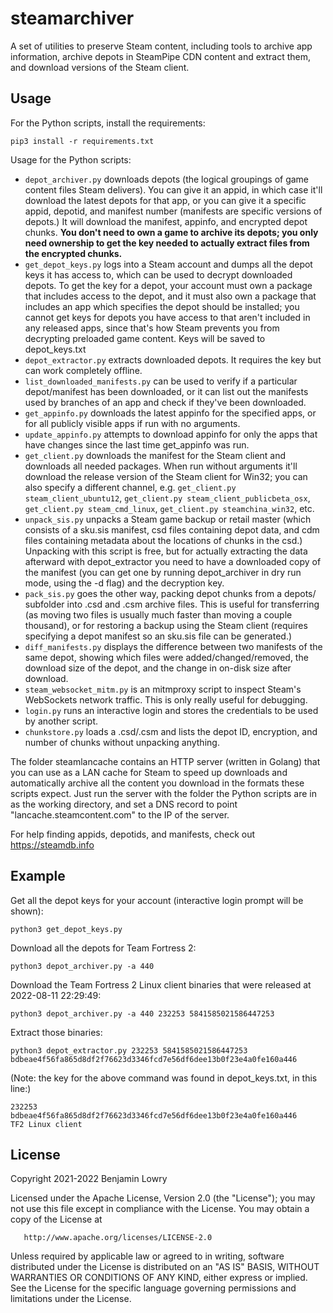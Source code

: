 # steamarchiver

A set of utilities to preserve Steam content, including tools to archive app
information, archive depots in SteamPipe CDN content and extract them, and
download versions of the Steam client.

## Usage

For the Python scripts, install the requirements:

``pip3 install -r requirements.txt``

Usage for the Python scripts:

- ``depot_archiver.py`` downloads depots (the logical groupings of game content
  files Steam delivers). You can give it an appid, in which case it'll download
  the latest depots for that app, or you can give it a specific appid, depotid,
  and manifest number (manifests are specific versions of depots.) It will
  download the manifest, appinfo, and encrypted depot chunks. **You don't need
  to own a game to archive its depots; you only need ownership to get the key
  needed to actually extract files from the encrypted chunks.**
- ``get_depot_keys.py`` logs into a Steam account and dumps all the depot keys
  it has access to, which can be used to decrypt downloaded depots. To get the
  key for a depot, your account must own a package that includes access to the
  depot, and it must also own a package that includes an app which specifies the
  depot should be installed; you cannot get keys for depots you have access to
  that aren't included in any released apps, since that's how Steam prevents you
  from decrypting preloaded game content. Keys will be saved to depot_keys.txt
- ``depot_extractor.py`` extracts downloaded depots. It requires the key but can
  work completely offline.
- ``list_downloaded_manifests.py`` can be used to verify if a particular
  depot/manifest has been downloaded, or it can list out the manifests used by
  branches of an app and check if they've been downloaded.
- ``get_appinfo.py`` downloads the latest appinfo for the specified apps, or for
  all publicly visible apps if run with no arguments.
- ``update_appinfo.py`` attempts to download appinfo for only the apps that have
  changes since the last time get_appinfo was run.
- ``get_client.py`` downloads the manifest for the Steam client and downloads
  all needed packages. When run without arguments it'll download the release
  version of the Steam client for Win32; you can also specify a different
  channel, e.g. ``get_client.py steam_client_ubuntu12``, ``get_client.py
  steam_client_publicbeta_osx``, ``get_client.py steam_cmd_linux``,
  ``get_client.py steamchina_win32``, etc.
- ``unpack_sis.py`` unpacks a Steam game backup or retail master (which consists
  of a sku.sis manifest, csd files containing depot data, and cdm files
  containing metadata about the locations of chunks in the csd.) Unpacking with
  this script is free, but for actually extracting the data afterward with
  depot_extractor you need to have a downloaded copy of the manifest (you can
  get one by running depot_archiver in dry run mode, using the -d flag) and the
  decryption key.
- ``pack_sis.py`` goes the other way, packing depot chunks from a depots/
  subfolder into .csd and .csm archive files. This is useful for transferring
  (as moving two files is usually much faster than moving a couple thousand), or
  for restoring a backup using the Steam client (requires specifying a depot
  manifest so an sku.sis file can be generated.)
- ``diff_manifests.py`` displays the difference between two manifests of the
  same depot, showing which files were added/changed/removed, the download size
  of the depot, and the change in on-disk size after download.
- ``steam_websocket_mitm.py`` is an mitmproxy script to inspect Steam's
  WebSockets network traffic. This is only really useful for debugging.
- ``login.py`` runs an interactive login and stores the credentials to be used
  by another script.
- ``chunkstore.py`` loads a .csd/.csm and lists the depot ID, encryption, and
  number of chunks without unpacking anything.

The folder steamlancache contains an HTTP server (written in Golang) that you
can use as a LAN cache for Steam to speed up downloads and automatically archive
all the content you download in the formats these scripts expect. Just run the
server with the folder the Python scripts are in as the working directory, and
set a DNS record to point "lancache.steamcontent.com" to the IP of the server.

For help finding appids, depotids, and manifests, check out
https://steamdb.info

## Example

Get all the depot keys for your account (interactive login prompt will be
shown):

    python3 get_depot_keys.py

Download all the depots for Team Fortress 2:

    python3 depot_archiver.py -a 440

Download the Team Fortress 2 Linux client binaries that were released at
2022-08-11 22:29:49:

    python3 depot_archiver.py -a 440 232253 5841585021586447253

Extract those binaries:

    python3 depot_extractor.py 232253 5841585021586447253 bdbeae4f56fa865d8df2f76623d3346fcd7e56df6dee13b0f23e4a0fe160a446

(Note: the key for the above command was found in depot_keys.txt, in this line:)

    232253		bdbeae4f56fa865d8df2f76623d3346fcd7e56df6dee13b0f23e4a0fe160a446	TF2 Linux client

## License

   Copyright 2021-2022 Benjamin Lowry

   Licensed under the Apache License, Version 2.0 (the "License");
   you may not use this file except in compliance with the License.
   You may obtain a copy of the License at

       http://www.apache.org/licenses/LICENSE-2.0

   Unless required by applicable law or agreed to in writing, software
   distributed under the License is distributed on an "AS IS" BASIS,
   WITHOUT WARRANTIES OR CONDITIONS OF ANY KIND, either express or implied.
   See the License for the specific language governing permissions and
   limitations under the License.

